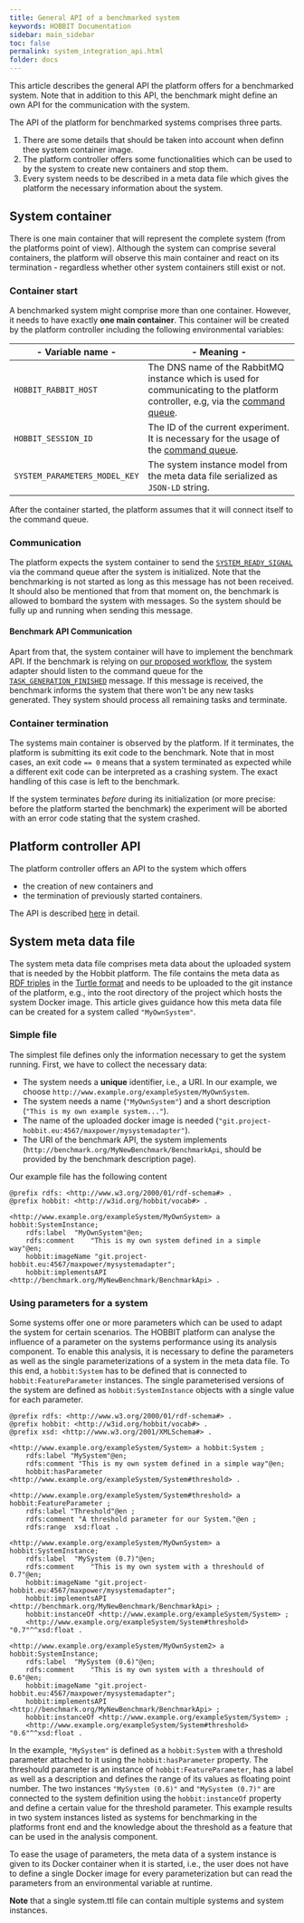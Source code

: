 ```yaml
---
title: General API of a benchmarked system
keywords: HOBBIT Documentation
sidebar: main_sidebar
toc: false
permalink: system_integration_api.html
folder: docs
---
```


This article describes the general API the platform offers for a benchmarked system. Note that in addition to this API, the benchmark might define an own API for the communication with the system.

The API of the platform for benchmarked systems comprises three parts.
1. There are some details that should be taken into account when definn thee system container image.
2. The platform controller offers some functionalities which can be used to by the system to create new containers and stop them.
3. Every system needs to be described in a meta data file which gives the platform the necessary information about the system.

## System container

There is one main container that will represent the complete system (from the platforms point of view). Although the system can comprise several containers, the platform will observe this main container and react on its termination - regardless whether other system containers still exist or not.

### Container start

A benchmarked system might comprise more than one container. However, it needs to have exactly __one main container__. This container will be created by the platform controller including the following environmental variables:

|- Variable name -|- Meaning -|
|---|---|
| `HOBBIT_RABBIT_HOST` | The DNS name of the RabbitMQ instance which is used for communicating to the platform controller, e.g, via the [command queue](command_queue). |
| `HOBBIT_SESSION_ID` | The ID of the current experiment. It is necessary for the usage of the [command queue](command_queue). |
| `SYSTEM_PARAMETERS_MODEL_KEY` | The system instance model from the meta data file serialized as `JSON-LD` string. |

After the container started, the platform assumes that it will connect itself to the command queue.

### Communication

The platform expects the system container to send the [`SYSTEM_READY_SIGNAL`](https://hobbit-project.github.io/command_queue.html#predefined-command-ids) via the command queue after the system is initialized. Note that the benchmarking is not started as long as this message has not been received. It should also be mentioned that from that moment on, the benchmark is allowed to bombard the system with messages. So the system should be fully up and running when sending this message.

#### Benchmark API Communication

Apart from that, the system container will have to implement the benchmark API. If the benchmark is relying on [our proposed workflow](https://hobbit-project.github.io/experiment_workflow.html), the system adapter should listen to the command queue for the [`TASK_GENERATION_FINISHED`](https://hobbit-project.github.io/command_queue.html#predefined-command-ids) message. If this message is received, the benchmark informs the system that there won't be any new tasks generated. They system should process all remaining tasks and terminate.

### Container termination

The systems main container is observed by the platform. If it terminates, the platform is submitting its exit code to the benchmark. Note that in most cases, an exit code `== 0` means that a system terminated as expected while a different exit code can be interpreted as a crashing system. The exact handling of this case is left to the benchmark.

If the system terminates _before_ during its initialization (or more precise: before the platform started the benchmark) the experiment will be aborted with an error code stating that the system crashed.

## Platform controller API

The platform controller offers an API to the system which offers
* the creation of new containers and
* the termination of previously started containers.

The API is described [here](https://hobbit-project.github.io/platform_api.html) in detail.

## System meta data file

The system meta data file comprises meta data about the uploaded system that is needed by the Hobbit platform.
The file contains the meta data as [RDF triples](https://www.w3.org/2001/sw/wiki/RDF) in the
[Turtle format](https://www.w3.org/TR/turtle/) and needs to be uploaded to the git instance of the platform, e.g., into the root directory of the project which hosts the system Docker image. This article gives guidance how this meta data file can be created for a system called `"MyOwnSystem"`.

### Simple file

The simplest file defines only the information necessary to get the system running. First, we have to collect the necessary data:
* The system needs a __unique__ identifier, i.e., a URI. In our example, we choose `http://www.example.org/exampleSystem/MyOwnSystem`.
* The system needs a name (`"MyOwnSystem"`) and a short description (`"This is my own example system..."`).
* The name of the uploaded docker image is needed (`"git.project-hobbit.eu:4567/maxpower/mysystemadapter"`).
* The URI of the benchmark API, the system implements (`http://benchmark.org/MyNewBenchmark/BenchmarkApi`, should be provided by the benchmark description page).

Our example file has the following content

```turtle
@prefix rdfs: <http://www.w3.org/2000/01/rdf-schema#> .
@prefix hobbit: <http://w3id.org/hobbit/vocab#> .

<http://www.example.org/exampleSystem/MyOwnSystem> a  hobbit:SystemInstance;
	rdfs:label	"MyOwnSystem"@en;
	rdfs:comment	"This is my own system defined in a simple way"@en;
	hobbit:imageName "git.project-hobbit.eu:4567/maxpower/mysystemadapter";
	hobbit:implementsAPI <http://benchmark.org/MyNewBenchmark/BenchmarkApi> .
```

### Using parameters for a system

Some systems offer one or more parameters which can be used to adapt the system for certain scenarios.
The HOBBIT platform can analyse the influence of a parameter on the systems performance using its analysis component.
To enable this analysis, it is necessary to define the parameters as well as the single parameterizations of a system in the meta data file.
To this end, a `hobbit:System` has to be defined that is connected to `hobbit:FeatureParameter` instances.
The single parameterised versions of the system are defined as `hobbit:SystemInstance` objects with a single value for each parameter.

```turtle
@prefix rdfs: <http://www.w3.org/2000/01/rdf-schema#> .
@prefix hobbit: <http://w3id.org/hobbit/vocab#> .
@prefix xsd: <http://www.w3.org/2001/XMLSchema#> .

<http://www.example.org/exampleSystem/System> a hobbit:System ;
    rdfs:label "MySystem"@en;
    rdfs:comment "This is my own system defined in a simple way"@en;
    hobbit:hasParameter <http://www.example.org/exampleSystem/System#threshold> .

<http://www.example.org/exampleSystem/System#threshold> a hobbit:FeatureParameter ;
    rdfs:label "Threshold"@en ;
    rdfs:comment "A threshold parameter for our System."@en ;
    rdfs:range  xsd:float .

<http://www.example.org/exampleSystem/MyOwnSystem> a  hobbit:SystemInstance;
    rdfs:label  "MySystem (0.7)"@en;
    rdfs:comment    "This is my own system with a threshould of 0.7"@en;
    hobbit:imageName "git.project-hobbit.eu:4567/maxpower/mysystemadapter";
    hobbit:implementsAPI <http://benchmark.org/MyNewBenchmark/BenchmarkApi> ;
    hobbit:instanceOf <http://www.example.org/exampleSystem/System> ;
    <http://www.example.org/exampleSystem/System#threshold> "0.7"^^xsd:float .

<http://www.example.org/exampleSystem/MyOwnSystem2> a  hobbit:SystemInstance;
    rdfs:label  "MySystem (0.6)"@en;
    rdfs:comment    "This is my own system with a threshould of 0.6"@en;
    hobbit:imageName "git.project-hobbit.eu:4567/maxpower/mysystemadapter";
    hobbit:implementsAPI <http://benchmark.org/MyNewBenchmark/BenchmarkApi> ;
    hobbit:instanceOf <http://www.example.org/exampleSystem/System> ;
    <http://www.example.org/exampleSystem/System#threshold> "0.6"^^xsd:float .
```

In the example, `"MySystem"` is defined as a `hobbit:System` with a threshold parameter attached to it using the `hobbit:hasParameter` property.
The threshould parameter is an instance of `hobbit:FeatureParameter`, has a label as well as a description and defines the range of its values as floating point number.
The two instances `"MySystem (0.6)"` and `"MySystem (0.7)"` are connected to the system definition using the `hobbit:instanceOf` property and define a certain value for the threshold parameter.
This example results in two system instances listed as systems for benchmarking in the platforms front end and the knowledge about the threshold as a feature that can be used in the analysis component.

To ease the usage of parameters, the meta data of a system instance is given to its Docker container when it is started, i.e., the user does not have to define a single Docker image for every parameterization but can read the parameters from an environmental variable at runtime.

**Note** that a single system.ttl file can contain multiple systems and system instances.
